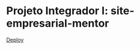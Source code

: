 # Projeto Integrador I: site-empresarial-mentor
<a href="https://padiilha.github.io/site-empresarial-mentor/">Deploy</a> 
